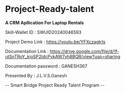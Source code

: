 # Project-Ready-talent

**A CRM Apllication For Laptop Rentals**

Skill-Wallet ID : SWUID20240046593

Project Demo Link : https://youtu.be/YFXczagtrIs

Documentation Link : https://drive.google.com/file/d/1f-utSnTRoY_kjoSP2ldcPvkAW7vh8BQR/view?usp=sharing

Documentation password : GANESH367

Presented By : J.L.V.S.Ganesh

-- Smart Bridge Project Ready Talent Program --
